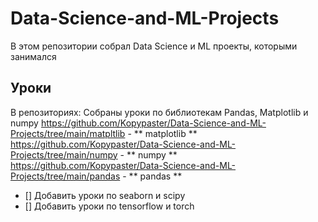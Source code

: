 # Data-Science-and-ML-Projects
В этом репозитории собрал Data Science и ML проекты, которыми занимался
## Уроки
В репозиториях:
Собраны уроки по библиотекам Pandas, Matplotlib и numpy
https://github.com/Kopypaster/Data-Science-and-ML-Projects/tree/main/matpltlib - ** matplotlib **
https://github.com/Kopypaster/Data-Science-and-ML-Projects/tree/main/numpy - ** numpy **
https://github.com/Kopypaster/Data-Science-and-ML-Projects/tree/main/pandas - ** pandas **
- [] Добавить уроки по seaborn и scipy
- [] Добавить уроки по tensorflow и torch 
